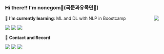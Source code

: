   ### Hi there!! I'm nonegom🐻(국문과유목민🐪)
<div align="left">
  <img align="right" src="https://github-readme-stats.vercel.app/api?username=nonegom&show_icons=true&hide=stars&theme=radical&&layout=compact&langs_count=10"/>
  
  🌱 **I’m currently learning**: ML and DL with NLP in Boostcamp 
  
  <a href="https://www.python.org"><img src="https://img.shields.io/badge/python-3670A0?style=flat-square&logo=python&logoColor=white"/></a>
  <a href="https://pytorch.org/"><img src="https://img.shields.io/badge/PyTorch-%23EE4C2C.svg?style=flat-square&logo=PyTorch&logoColor=white"/></a>
  <a href="https://solved.ac/fksl9959"><img src="http://mazassumnida.wtf/api/mini/generate_badge?boj=fksl9959"/></a> 
  
  🧾 **Contact and Record**
  
  <a href="matilto:fksl9959@naver.com"><img src="https://img.shields.io/badge/Email-3DDC84?style=flat-square&logo=Gmail&logoColor=white"/></a>
  <a href="https://cold-soup.tistory.com"><img src="https://img.shields.io/badge/Tstory-FF8400?style=flat-square&logo=Blogger&logoColor=white"/></a>
  <a href="https://drive.google.com/file/d/1IvKyZ_uWddjkoP0k6z-Et0CFbW8zFm9r/view?usp=sharing"><img src="https://img.shields.io/badge/Resume-FF0444?style=flat-square&logo=googledrive&logoColor=white"/></a>
  <br>
</div>
  

 
